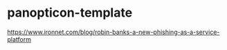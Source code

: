 # panopticon-template

https://www.ironnet.com/blog/robin-banks-a-new-phishing-as-a-service-platform

